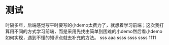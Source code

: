 # 测试
时隔多年，后端感觉写平时要写的小demo太费力了，就想着学习前端；这次我打算用不同的方式学习前端，而是采用先找由简单到困难的小demo然后看小demo如何实现，遇到不懂的知识点就去补充的方法。
sss
aaa
ssss
ssss
ssss
1111
